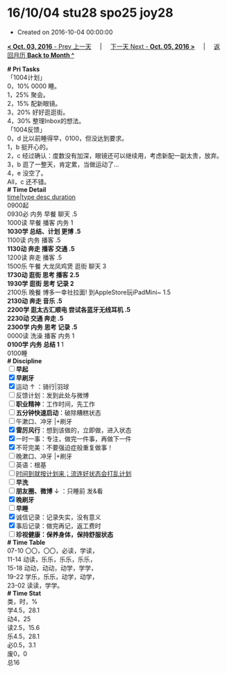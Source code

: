 # 16/10/04 stu28 spo25 joy28

- Created on 2016-10-04 00:00:00

[**< Oct. 03, 2016** - Prev 上一天](_archived/lifelogs/2016/10/d03.md) &nbsp; &nbsp; | &nbsp; &nbsp; [下一天 Next - **Oct. 05, 2016 >**](_archived/lifelogs/2016/10/d05.md) &nbsp; &nbsp; |  &nbsp; &nbsp; [返回月历 **Back to Month ^**](_archived/lifelogs/2016/10/index.md)
<br/><div><b># Pri Tasks</b></div><div>「1004计划」</div><div>0，10% 0000 睡。</div><div>1，25% 聚会。</div><div>2，15% 配新眼镜。</div><div>3，20% 好好逛逛街。</div><div>4，30% 整理Inbox的想法。</div><div>「1004反馈」</div><div>0，d 比以前睡得早，0100，但没达到要求。</div><div>1，b 挺开心的。</div><div>2，c 经过确认：度数没有加深，眼镜还可以继续用，考虑新配一副太贵，放弃。</div><div>3，b 逛了一整天，肯定累，当做运动了…</div><div>4，e 没空了。</div><div>All，c 还不错。</div><div><b># Time Detail</b></div><div><u>time|type desc duration</u></div><div>0900起</div><div>0930必 内务 早餐 聊天 .5</div><div>1000读 早餐 播客 内务 1</div><div><b>1030学 总结、计划 更博 .5</b></div><div>1100读 内务 播客 .5</div><div><b>1130动 奔走 播客 交通 .5</b></div><div>1200读 奔走 播客 .5</div><div>1500乐 午餐 大龙凤鸡煲 逛街 聊天 3</div><div><b>1730动 逛街 思考 播客 2.5</b></div><div><b>1930学 逛街 思考 记录 2</b></div><div>2100乐 晚餐 博多一幸社拉面! 到AppleStore玩iPadMini~ 1.5</div><div><b>2130动 奔走 音乐 .5</b></div><div><b>2200学 逛太古汇顺电 尝试各蓝牙无线耳机 .5</b></div><div><b>2230动 交通 奔走 .5</b></div><div><b>2300学 内务 思考 记录 .5</b></div><div>0000读 洗澡 播客 内务 1</div><div><b>0100学 内务 总结 1</b> 1</div><div>0100睡</div><div><b># Discipline</b></div><div><b><input type="checkbox"/></b><b>早起</b></div><div><input checked="true" type="checkbox"/><b>早刷牙</b></div><div><input checked="true" type="checkbox"/>运动 ↑ ：骑行|羽球</div><div><input type="checkbox"/>反馈计划：发到此处与微博</div><div><input type="checkbox"/><b>职业精神</b>：工作时间，先工作</div><div><input type="checkbox"/><b>五分钟快速启动</b>：破除糟糕状态</div><div><input type="checkbox"/>午漱口、冲牙 |+刷牙</div><div><input checked="true" type="checkbox"/><b>雷厉风行</b>：想到该做的，立即做，进入状态</div><div><input checked="true" type="checkbox"/>一时一事：专注，做完一件事，再做下一件</div><div><input checked="true" type="checkbox"/>不苛完美：不要强迫症般重复做事！</div><div><input type="checkbox"/>晚漱口、冲牙 |+刷牙</div><div><input type="checkbox"/>英语：根基</div><div><u><input type="checkbox"/></u><u>时间到就按计划来；流连好状态会打乱计划</u></div><div><input type="checkbox"/><b>早洗</b></div><div><b><input type="checkbox"/></b><b>朋友圈、微博</b> ↓ ：只睡前 发&amp;看</div><div><b><input checked="true" type="checkbox"/></b><b>晚刷牙</b></div><div><input type="checkbox"/><b>早睡</b></div><div><input checked="true" type="checkbox"/>诚信记录：记录失实，没有意义</div><div><input checked="true" type="checkbox"/>事后记录：做完再记，返工费时</div><div><b><input type="checkbox"/></b><b>珍视健康：保养身体，保持舒服状态</b></div><div><b># Time Table</b></div><div>07-10 〇〇，〇〇，必读，学读，</div><div>11-14 动读，乐乐，乐乐，乐乐，</div><div>15-18 动动，动动，动学，学学，</div><div>19-22 学乐，乐乐，动学，动学，</div><div>23-02 读读，学学。</div><div><b># Time Stat</b></div><div>类，时，%</div><div>学4.5，28.1</div><div>动4，25</div><div>读2.5，15.6</div><div>乐4.5，28.1</div><div>必0.5，3.1</div><div>废0，0</div><div>总16</div>
